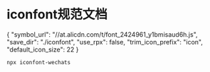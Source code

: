 <!-- iconfont -->
# iconfont规范文档
{
    "symbol_url": "//at.alicdn.com/t/font_2424961_y1bmisaud6h.js",
    "save_dir": "./iconfont",
    "use_rpx": false,
    "trim_icon_prefix": "icon",
    "default_icon_size": 22
}

`npx iconfont-wechats`

